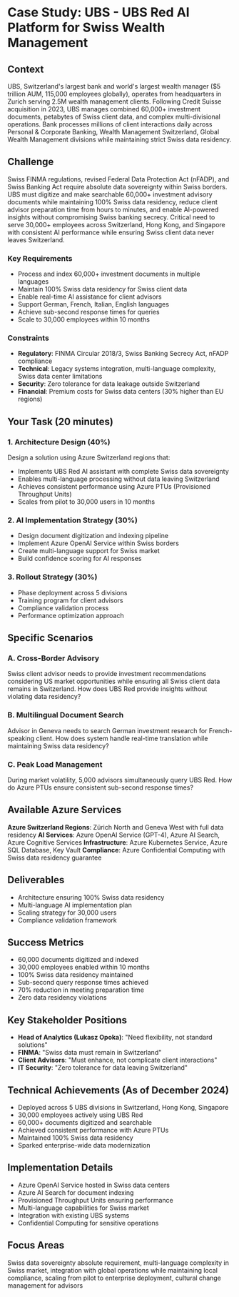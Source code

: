 # Case Study: UBS - UBS Red AI Platform for Swiss Wealth Management

## Context
UBS, Switzerland's largest bank and world's largest wealth manager ($5 trillion AUM, 115,000 employees globally), operates from headquarters in Zurich serving 2.5M wealth management clients. Following Credit Suisse acquisition in 2023, UBS manages combined 60,000+ investment documents, petabytes of Swiss client data, and complex multi-divisional operations. Bank processes millions of client interactions daily across Personal & Corporate Banking, Wealth Management Switzerland, Global Wealth Management divisions while maintaining strict Swiss data residency.

## Challenge
Swiss FINMA regulations, revised Federal Data Protection Act (nFADP), and Swiss Banking Act require absolute data sovereignty within Swiss borders. UBS must digitize and make searchable 60,000+ investment advisory documents while maintaining 100% Swiss data residency, reduce client advisor preparation time from hours to minutes, and enable AI-powered insights without compromising Swiss banking secrecy. Critical need to serve 30,000+ employees across Switzerland, Hong Kong, and Singapore with consistent AI performance while ensuring Swiss client data never leaves Switzerland.

### Key Requirements
- Process and index 60,000+ investment documents in multiple languages
- Maintain 100% Swiss data residency for Swiss client data
- Enable real-time AI assistance for client advisors
- Support German, French, Italian, English languages
- Achieve sub-second response times for queries
- Scale to 30,000 employees within 10 months

### Constraints
- **Regulatory**: FINMA Circular 2018/3, Swiss Banking Secrecy Act, nFADP compliance
- **Technical**: Legacy systems integration, multi-language complexity, Swiss data center limitations
- **Security**: Zero tolerance for data leakage outside Switzerland
- **Financial**: Premium costs for Swiss data centers (30% higher than EU regions)

## Your Task (20 minutes)

### 1. Architecture Design (40%)
Design a solution using Azure Switzerland regions that:
- Implements UBS Red AI assistant with complete Swiss data sovereignty
- Enables multi-language processing without data leaving Switzerland
- Achieves consistent performance using Azure PTUs (Provisioned Throughput Units)
- Scales from pilot to 30,000 users in 10 months

### 2. AI Implementation Strategy (30%)
- Design document digitization and indexing pipeline
- Implement Azure OpenAI Service within Swiss borders
- Create multi-language support for Swiss market
- Build confidence scoring for AI responses

### 3. Rollout Strategy (30%)
- Phase deployment across 5 divisions
- Training program for client advisors
- Compliance validation process
- Performance optimization approach

## Specific Scenarios

### A. Cross-Border Advisory
Swiss client advisor needs to provide investment recommendations considering US market opportunities while ensuring all Swiss client data remains in Switzerland. How does UBS Red provide insights without violating data residency?

### B. Multilingual Document Search
Advisor in Geneva needs to search German investment research for French-speaking client. How does system handle real-time translation while maintaining Swiss data residency?

### C. Peak Load Management
During market volatility, 5,000 advisors simultaneously query UBS Red. How do Azure PTUs ensure consistent sub-second response times?

## Available Azure Services

**Azure Switzerland Regions**: Zürich North and Geneva West with full data residency
**AI Services**: Azure OpenAI Service (GPT-4), Azure AI Search, Azure Cognitive Services
**Infrastructure**: Azure Kubernetes Service, Azure SQL Database, Key Vault
**Compliance**: Azure Confidential Computing with Swiss data residency guarantee

## Deliverables
- Architecture ensuring 100% Swiss data residency
- Multi-language AI implementation plan
- Scaling strategy for 30,000 users
- Compliance validation framework

## Success Metrics
- 60,000 documents digitized and indexed
- 30,000 employees enabled within 10 months
- 100% Swiss data residency maintained
- Sub-second query response times achieved
- 70% reduction in meeting preparation time
- Zero data residency violations

## Key Stakeholder Positions
- **Head of Analytics (Lukasz Opoka)**: "Need flexibility, not standard solutions"
- **FINMA**: "Swiss data must remain in Switzerland"
- **Client Advisors**: "Must enhance, not complicate client interactions"
- **IT Security**: "Zero tolerance for data leaving Switzerland"

## Technical Achievements (As of December 2024)
- Deployed across 5 UBS divisions in Switzerland, Hong Kong, Singapore
- 30,000 employees actively using UBS Red
- 60,000+ documents digitized and searchable
- Achieved consistent performance with Azure PTUs
- Maintained 100% Swiss data residency
- Sparked enterprise-wide data modernization

## Implementation Details
- Azure OpenAI Service hosted in Swiss data centers
- Azure AI Search for document indexing
- Provisioned Throughput Units ensuring performance
- Multi-language capabilities for Swiss market
- Integration with existing UBS systems
- Confidential Computing for sensitive operations

## Focus Areas
Swiss data sovereignty absolute requirement, multi-language complexity in Swiss market, integration with global operations while maintaining local compliance, scaling from pilot to enterprise deployment, cultural change management for advisors
